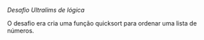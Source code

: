 *Desafio Ultralims de lógica*

O desafio era cria uma função quicksort para ordenar uma lista de números.
